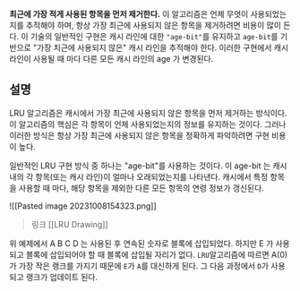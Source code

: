 **최근에 가장 적게 사용된 항목을 먼저 제거한다.** 이 알고리즘은 언제 무엇이 사용되었는지를 추적해야 하며, 항상 가장 최근에 사용되지 않은 항목을 제거하려면 비용이 많이 든다. 이 기술의 일반적인 구현은 캐시 라인에 대한 `"age-bit"`를 유지하고 `age-bit`를 기반으로 "가장 치근에 사용되지 않은" 캐시 라인을 추적해야 한다. 이러한 구현에서 캐시 라인이 사용될 때 마다 다른 모든 캐시 라인의 age 가 변경된다.

## 설명
LRU 알고리즘은 캐시에서 가장 최근에 사용되지 않은 항목을 먼저 제거하는 방식이다. 이 알고리즘의 핵심은 각 항목이 언제 사용되었는지의 정보를 유지하는 것이다. 그러나 이러한 방식은 항상 가장 최근에 사용되지 않은 항목을 정확하게 파악하려면 구현 비용이 높다.

일반적인 LRU 구현 방식 중 하나는 "age-bit"를 사용하는 것이다. 이 age-bit 는 캐시 내의 각 항목(또는 캐시 라인)이 얼마나 오래되었는지를 나타낸다. 캐시에서 특정 항목을 사용할 때 마다, 해당 항목을 제외한 다른 모든 항목의 연령 정보가 갱신된다.

![[Pasted image 20231008154323.png]]
> 링크 [[LRU Drawing]]

위 예제에서 A B C D 는 사용된 후 연속된 숫자로 블록에 삽입되었다. 하지만 E 가 사용 되고 블록에 삽입되어야 할 때 블록에 삽입될 자리가 없다. `LRU`알고리즘에 따르면 A(0)가 가장 작은 랭크를 가지기 때문에 `E`가 `A`를 대신하게 된다. 그 다음 과정에서 `D`가 사용 되고 랭크가 업데이트 된다.